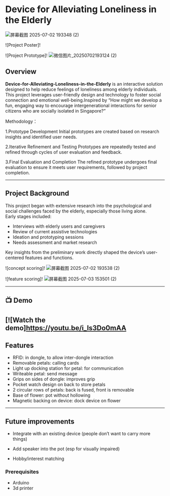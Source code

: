 # Device for Alleviating Loneliness in the Elderly
![屏幕截图 2025-07-02 193348 (2)](https://github.com/user-attachments/assets/bd9c5981-7365-41ed-bf26-89cd12c772d3)

![Project Poster]!


![Project Prototype]!
![微信图片_20250702193124 (2)](https://github.com/user-attachments/assets/4ff85530-5702-4863-8c8d-2b8d54696990)

## Overview

**Device-for-Alleviating-Loneliness-in-the-Elderly** is an interactive solution designed to help reduce feelings of loneliness among elderly individuals. This project leverages user-friendly design and technology to foster social connection and emotional well-being.Inspired by “How might we develop a fun, engaging way to encourage intergenerational interactions for senior citizens who are socially isolated in Singapore?​”

Methodology：

1.Prototype Development
Initial prototypes are created based on research insights and identified user needs.

2.Iterative Refinement and Testing
Prototypes are repeatedly tested and refined through cycles of user evaluation and feedback.

3.Final Evaluation and Completion
The refined prototype undergoes final evaluation to ensure it meets user requirements, followed by project completion.

---

## Project Background

This project began with extensive research into the psychological and social challenges faced by the elderly, especially those living alone.  
Early stages included:
- Interviews with elderly users and caregivers
- Review of current assistive technologies
- Ideation and prototyping sessions
- Needs assessment and market research

Key insights from the preliminary work directly shaped the device’s user-centered features and functions.

![concept scoring]!
![屏幕截图 2025-07-02 193538 (2)](https://github.com/user-attachments/assets/5cc99d82-9289-4e19-8e9a-7dd18362c62f)

![feature scoring]!
![屏幕截图 2025-07-03 153501 (2)](https://github.com/user-attachments/assets/f0062d22-2d8b-40e8-a11b-d41acae82263)

---

## 📺 Demo

[![Watch the demo]https://youtu.be/i_ls3Do0mAA
---

## Features

- RFID: in dongle, to allow inter-dongle interaction​
- Removable petals: calling cards​
- Light up docking station for petal: for communication​
- Writeable petal: send message​
- Grips on sides of dongle: improves grip​
- Pocket watch design on back to store petals​
- 2 circular rows of petals: back is fused, front is removable​
- Base of flower: pot without hollowing​
- Magnetic backing on device: dock device on flower​
---
## Future improvements
- Integrate with an existing device (people don’t want to carry more things)​

- Add speaker into the pot (esp for visually impaired)​

- Hobby/interest matching
### Prerequisites

- Arduino
- 3d printer
